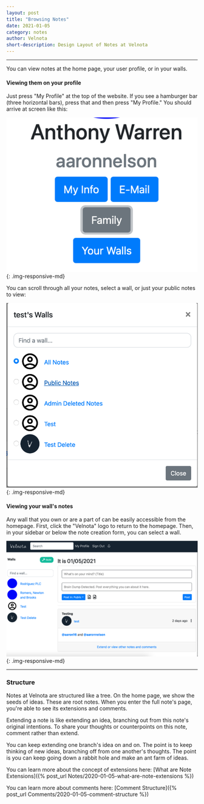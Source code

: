 ```yaml
---
layout: post
title: "Browsing Notes"
date: 2021-01-05
category: notes
author: Velnota
short-description: Design Layout of Notes at Velnota
---
```


-----

You can view notes at the home page, your user profile, or
in your walls.

#### Viewing them on your profile

Just press "My Profile" at the top of the website. If you see
a hamburger bar (three horizontal bars), press that and
then press "My Profile." You should arrive at screen like this:

![Your Profile](/assets/screenshots/your-profile.png)
{: .img-responsive-md}

You can scroll through all your notes, select a wall, or just
your public notes to view:

![Wall selection](/assets/screenshots/viewing-your-walls.png)
{: .img-responsive-md}

#### Viewing your wall's notes

Any wall that you own or are a part of can be easily accessible
from the homepage. First, click the "Velnota" logo to return to
the homepage. Then, in your sidebar or below the note creation form,
you can select a wall.

![sidebar](/assets/screenshots/homepage.png)
{: .img-responsive-md}

---
### Structure

Notes at Velnota are structured like a tree. On the home page,
we show the seeds of ideas. These are root notes. When you enter
the full note's page, you're able to see its extensions and comments.

Extending a note is like extending an idea, branching out from 
this note's original intentions. To share your thoughts or 
counterpoints on this note, comment rather than extend.

You can keep extending one branch's idea on and on. The point is
to keep thinking of new ideas, branching off from one another's
thoughts. The point is you can keep going down a rabbit hole
and make an ant farm of ideas.

You can learn more about the concept of extensions here:
[What are Note Extensions]({% post_url Notes/2020-01-05-what-are-note-extensions %})

You can learn more about comments here:
[Comment Structure]({% post_url Comments/2020-01-05-comment-structure %})
